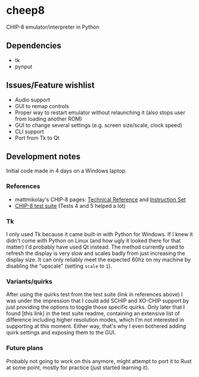 # cheep8
CHIP-8 emulator/interpreter in Python

## Dependencies
- tk
- pynput

## Issues/Feature wishlist
- Audio support
- GUI to remap controls
- Proper way to restart emulator without relaunching it (also stops user from loading another ROM)
- GUI to change several settings (e.g. screen size/scale, clock speed)
- CLI support
- Port from Tk to Qt

## Development notes
Initial code made in 4 days on a Windows laptop.

### References
- mattmikolay's CHIP‐8 pages: [Technical Reference](https://github.com/mattmikolay/chip-8/wiki/CHIP%E2%80%908-Technical-Reference) and [Instruction Set](https://github.com/mattmikolay/chip-8/wiki/CHIP%E2%80%908-Instruction-Set)
- [CHIP-8 test suite](https://github.com/Timendus/chip8-test-suite) (Tests 4 and 5 helped a lot)

### Tk
I only used Tk because it came built-in with Python for Windows. If I knew it didn't come with Python on Linux (and how ugly it looked there for that matter) I'd probably have used Qt instead.
The method currently used to refresh the display is very slow and scales badly from just increasing the display size. It can only reliably meet the expected 60hz on my machine by disabling the "upscale" (setting `scale` to `1`).

### Variants/quirks
After using the quirks test from the test suite (link in references above) I was under the impression that I could add SCHIP and XO-CHIP support by just providing the options to toggle those specific quirks. Only later that I found [this link] in the test suite readme, containing an extensive list of difference including higher resolution modes, which I'm not interested in supporting at this moment. Either way, that's why I even bothered adding quirk settings and exposing them to the GUI.

### Future plans
Probably not going to work on this anymore, might attempt to port it to Rust at some point, mostly for practice (just started learning it).
